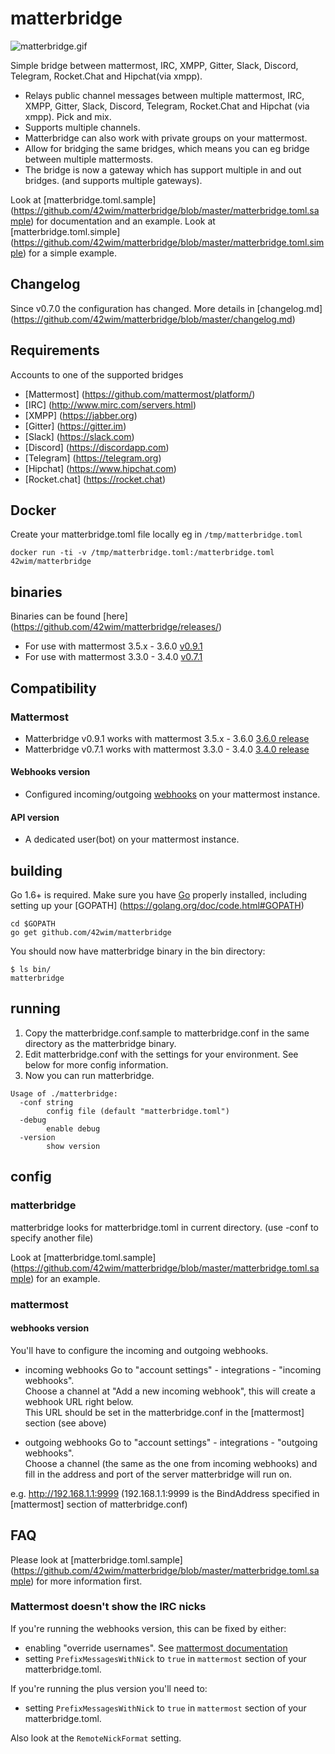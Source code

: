# matterbridge
![matterbridge.gif](https://s15.postimg.org/qpjhp6y3f/matterbridge.gif)

Simple bridge between mattermost, IRC, XMPP, Gitter, Slack, Discord, Telegram, Rocket.Chat and Hipchat(via xmpp).

* Relays public channel messages between multiple mattermost, IRC, XMPP, Gitter, Slack, Discord, Telegram, Rocket.Chat and Hipchat (via xmpp). Pick and mix.
* Supports multiple channels.
* Matterbridge can also work with private groups on your mattermost.
* Allow for bridging the same bridges, which means you can eg bridge between multiple mattermosts.
* The bridge is now a gateway which has support multiple in and out bridges. (and supports multiple gateways).

Look at [matterbridge.toml.sample] (https://github.com/42wim/matterbridge/blob/master/matterbridge.toml.sample) for documentation and an example.
Look at [matterbridge.toml.simple] (https://github.com/42wim/matterbridge/blob/master/matterbridge.toml.simple) for a simple example.


## Changelog
Since v0.7.0 the configuration has changed. More details in [changelog.md] (https://github.com/42wim/matterbridge/blob/master/changelog.md)

## Requirements
Accounts to one of the supported bridges
* [Mattermost] (https://github.com/mattermost/platform/)
* [IRC] (http://www.mirc.com/servers.html)
* [XMPP] (https://jabber.org)
* [Gitter] (https://gitter.im)
* [Slack] (https://slack.com)
* [Discord] (https://discordapp.com)
* [Telegram] (https://telegram.org)
* [Hipchat] (https://www.hipchat.com)
* [Rocket.chat] (https://rocket.chat)

## Docker
Create your matterbridge.toml file locally eg in ```/tmp/matterbridge.toml```
```
docker run -ti -v /tmp/matterbridge.toml:/matterbridge.toml 42wim/matterbridge
```

## binaries
Binaries can be found [here] (https://github.com/42wim/matterbridge/releases/)
* For use with mattermost 3.5.x - 3.6.0 [v0.9.1](https://github.com/42wim/matterircd/releases/tag/v0.9.1)
* For use with mattermost 3.3.0 - 3.4.0 [v0.7.1](https://github.com/42wim/matterircd/releases/tag/v0.7.1)

## Compatibility
### Mattermost 
* Matterbridge v0.9.1 works with mattermost 3.5.x - 3.6.0 [3.6.0 release](https://github.com/mattermost/platform/releases/tag/v3.6.0)
* Matterbridge v0.7.1 works with mattermost 3.3.0 - 3.4.0 [3.4.0 release](https://github.com/mattermost/platform/releases/tag/v3.4.0)

#### Webhooks version
* Configured incoming/outgoing [webhooks](https://www.mattermost.org/webhooks/) on your mattermost instance.

#### API version
* A dedicated user(bot) on your mattermost instance.


## building
Go 1.6+ is required. Make sure you have [Go](https://golang.org/doc/install) properly installed, including setting up your [GOPATH] (https://golang.org/doc/code.html#GOPATH)

```
cd $GOPATH
go get github.com/42wim/matterbridge
```

You should now have matterbridge binary in the bin directory:

```
$ ls bin/
matterbridge
```

## running
1) Copy the matterbridge.conf.sample to matterbridge.conf in the same directory as the matterbridge binary.  
2) Edit matterbridge.conf with the settings for your environment. See below for more config information.  
3) Now you can run matterbridge. 

```
Usage of ./matterbridge:
  -conf string
        config file (default "matterbridge.toml")
  -debug
        enable debug
  -version
        show version
```

## config
### matterbridge
matterbridge looks for matterbridge.toml in current directory. (use -conf to specify another file)

Look at [matterbridge.toml.sample] (https://github.com/42wim/matterbridge/blob/master/matterbridge.toml.sample) for an example.

### mattermost
#### webhooks version
You'll have to configure the incoming and outgoing webhooks. 

* incoming webhooks
Go to "account settings" - integrations - "incoming webhooks".  
Choose a channel at "Add a new incoming webhook", this will create a webhook URL right below.  
This URL should be set in the matterbridge.conf in the [mattermost] section (see above)  

* outgoing webhooks
Go to "account settings" - integrations - "outgoing webhooks".  
Choose a channel (the same as the one from incoming webhooks) and fill in the address and port of the server matterbridge will run on.  

e.g. http://192.168.1.1:9999 (192.168.1.1:9999 is the BindAddress specified in [mattermost] section of matterbridge.conf)

## FAQ
Please look at [matterbridge.toml.sample] (https://github.com/42wim/matterbridge/blob/master/matterbridge.toml.sample) for more information first. 
### Mattermost doesn't show the IRC nicks
If you're running the webhooks version, this can be fixed by either:
* enabling "override usernames". See [mattermost documentation](http://docs.mattermost.com/developer/webhooks-incoming.html#enabling-incoming-webhooks)
* setting ```PrefixMessagesWithNick``` to ```true``` in ```mattermost``` section of your matterbridge.toml.

If you're running the plus version you'll need to:
* setting ```PrefixMessagesWithNick``` to ```true``` in ```mattermost``` section of your matterbridge.toml.

Also look at the ```RemoteNickFormat``` setting.
